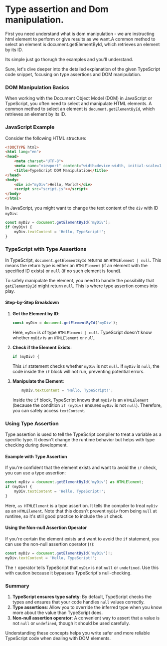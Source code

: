 # Type assertion and Dom manipulation.
First you need understand what is dom manipulation - we are instructing html element to perform or give results as we want.A common method to select an element is document.getElementById, which retrieves an element by its ID.

Its simple just go thorugh the examples and you'll understand.

Sure, let's dive deeper into the detailed explanation of the given TypeScript code snippet, focusing on type assertions and DOM manipulation.

### DOM Manipulation Basics

When working with the Document Object Model (DOM) in JavaScript or TypeScript, you often need to select and manipulate HTML elements. A common method to select an element is `document.getElementById`, which retrieves an element by its ID.

### JavaScript Example

Consider the following HTML structure:

```html
<!DOCTYPE html>
<html lang="en">
<head>
    <meta charset="UTF-8">
    <meta name="viewport" content="width=device-width, initial-scale=1.0">
    <title>TypeScript DOM Manipulation</title>
</head>
<body>
    <div id="myDiv">Hello, World!</div>
    <script src="script.js"></script>
</body>
</html>
```

In JavaScript, you might want to change the text content of the `div` with ID `myDiv`:

```javascript
const myDiv = document.getElementById('myDiv');
if (myDiv) {
    myDiv.textContent = 'Hello, TypeScript!';
}
```

### TypeScript with Type Assertions

In TypeScript, `document.getElementById` returns an `HTMLElement | null`. This means the return type is either an `HTMLElement` (if an element with the specified ID exists) or `null` (if no such element is found).

To safely manipulate the element, you need to handle the possibility that `getElementById` might return `null`. This is where type assertion comes into play.

#### Step-by-Step Breakdown

1. **Get the Element by ID**:

   ```typescript
   const myDiv = document.getElementById('myDiv');
   ```

   Here, `myDiv` is of type `HTMLElement | null`. TypeScript doesn't know whether `myDiv` is an `HTMLElement` or `null`.

2. **Check if the Element Exists**:

   ```typescript
   if (myDiv) {
   ```

   This `if` statement checks whether `myDiv` is not `null`. If `myDiv` is `null`, the code inside the `if` block will not run, preventing potential errors.

3. **Manipulate the Element**:

   ```typescript
       myDiv.textContent = 'Hello, TypeScript!';
   ```

   Inside the `if` block, TypeScript knows that `myDiv` is an `HTMLElement` (because the condition `if (myDiv)` ensures `myDiv` is not `null`). Therefore, you can safely access `textContent`.

### Using Type Assertion

Type assertion is used to tell the TypeScript compiler to treat a variable as a specific type. It doesn't change the runtime behavior but helps with type checking during development.

#### Example with Type Assertion

If you're confident that the element exists and want to avoid the `if` check, you can use a type assertion:

```typescript
const myDiv = document.getElementById('myDiv') as HTMLElement;
if (myDiv) {
    myDiv.textContent = 'Hello, TypeScript!';
}
```

Here, `as HTMLElement` is a type assertion. It tells the compiler to treat `myDiv` as an `HTMLElement`. Note that this doesn't prevent `myDiv` from being `null` at runtime, so it's still good practice to include the `if` check.

#### Using the Non-null Assertion Operator

If you're certain the element exists and want to avoid the `if` statement, you can use the non-null assertion operator (`!`):

```typescript
const myDiv = document.getElementById('myDiv')!;
myDiv.textContent = 'Hello, TypeScript!';
```

The `!` operator tells TypeScript that `myDiv` is not `null` or `undefined`. Use this with caution because it bypasses TypeScript's null-checking.

### Summary

1. **TypeScript ensures type safety**: By default, TypeScript checks the types and ensures that your code handles `null` values correctly.
2. **Type assertions**: Allow you to override the inferred type when you know more about the value than TypeScript does.
3. **Non-null assertion operator**: A convenient way to assert that a value is not `null` or `undefined`, though it should be used carefully.

Understanding these concepts helps you write safer and more reliable TypeScript code when dealing with DOM elements.